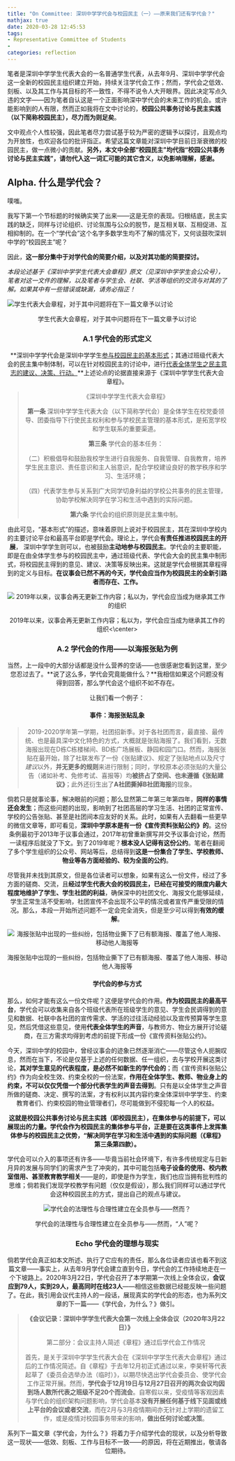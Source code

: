 ```yaml
---
title: "On Committee: 深圳中学学代会与校园民主（一）——原来我们还有学代会？"
mathjax: true
date: 2020-03-28 12:45:53
tags:
- Representative Committee of Students
- 
categories: reflection
---
```


笔者是深圳中学学生代表大会的一名普通学生代表，从去年9月、深圳中学学代会这一全新的校园民主组织建立开始，持续关注学代会工作；然而，学代会之低效、刻板、以及其工作与其目标的不一致性，不得不说令人大开眼界。因此决定写点久违的文字——因为笔者自认这是一个正面影响深中学代会的未来工作的机会。或许能影响到的人有限，然而正如我将在文中讨论的，**校园公共事务讨论与民主实践（以下简称校园民主），尽力而为则足矣**。

文中观点个人性较强，因此笔者尽力尝试基于较为严密的逻辑予以探讨，且观点均为开放性，也欢迎各位的批评指正。希望这篇文章能对深圳中学目前日渐衰微的校园民主，做一点微小的贡献。**另外，本文中全部“校园民主”均代指“校园公共事务讨论与民主实践”，请勿代入这一词汇可能的其它含义，以免影响理解，感谢。**

<!-- more -->

## Alpha. 什么是学代会？

噗嗤。

我写下第一个节标题的时候确实笑了出来——这是无奈的表现。归根结底，民主实践的缺乏，同样与讨论组织、讨论氛围与公众的脱节，是互相关联、互相促进、互相抑制的。在一个“学代会”这个名字多数学生均不了解的情况下，又何谈鼓吹深圳中学的“校园民主”呢？

因此，**这一部分集中于对学代会的简要介绍，以及对其功能的简要探讨。**

*本段论述基于《深圳中学学生代表大会章程》原文（见深圳中学学生会公众号），笔者对这一文件的理解，以及笔者与学生会、社联、学活等组织的交流与对其的了解。如果其中有一些错误或缺漏，请务必指正！*

![学生代表大会章程，对于其中问题将在下一篇文章予以讨论](C:\Users\marco\AppData\Roaming\Typora\typora-user-images\image-20200328181521875.png)

<center>学生代表大会章程，对于其中问题将在下一篇文章予以讨论



### Α.1 学代会的形式定义

**深圳中学学代会是深圳中学学生<u>参与校园民主的基本形式</u>；其通过班级代表大会的民主集中制体制，可以在针对校园民主的讨论中，进行<u>代表全体学生之民主意志的建议、决策、行动。</u>**上述论点的论据直接来源于《深圳中学学生代表大会章程》。

> 《深圳中学学生代表大会章程》
>
> **第一条** 深圳中学学生代表大会（以下简称学代会）是全体学生在校党委领导、团委指导下行使民主权利和参与学校民主管理的基本形式，是拓宽学校和学生联系的重要渠道。
>
> **第三条** 学代会的基本任务：
>
> （二）积极倡导和鼓励我校学生进行自我服务、自我管理、自我教育，培养学生民主意识、责任意识和主人翁意识，配合学校建设良好的教学秩序和学习、生活环境；
>
> （四）代表学生参与关系到广大同学切身利益的学校公共事务的民主管理，协助学校解决同学在学习和生活中遇到的实际问题。
>
> **第六条** 学代会的组织原则是民主集中制。

由此可见，“基本形式”的描述，意味着原则上说对于校园民主，其在深圳中学校内的主要讨论平台和最高平台即是学代会。理论上，学代会**有责任推进校园民主的开展**， 深圳中学学生则可以，也被鼓励**主动地参与校园民主**。学代会的主要职能，即是在由全体学生参与的校园民主中，通过班级代表、学代会大会的民主集中制形式，将校园民主得到的意见、建议、决策等反映出来。这就是学代会根据其章程得到的定义与目标。**在议事会已然不再的今天，学代会应当作为校园民主的全新引路者而存在、工作。**

![2019年以来，议事会再无更新工作内容；私以为，学代会应当成为继承其工作的组织](C:\Users\marco\AppData\Roaming\Typora\typora-user-images\image-20200328181820520.png)

<center>2019年以来，议事会再无更新工作内容；私以为，学代会应当成为继承其工作的组织<\center>



### Α.2 学代会的作用——以海报张贴为例

当然，上一段中的大部分话都是没什么营养的空话——也很感谢您看到这里，至少您忍过去了。**说了这么多，学代会究竟能做什么？**我相信如果这个问题没有得到回答，那么学代会这个组织不如不存在。

让我们看一个例子：

#### 事件：海报张贴乱象

> 2019-2020学年第一学期，社团招新季。对于各社团而言，最直接、最传统、也是最具深中文化特色的方式，大概就是张贴海报了。我们看到，无数海报出现在D栋C栋楼梯间、BD栋广场展板、静园和园门口。然而，海报张贴在最开始，除了社联发布了一份《张贴建议》、规定了张贴地点以及尺寸*建议*以外，**并无更多的规则**来进行限制；同时，学校原本必须张贴的大量公告（诸如补考、免修考试、喜报等）均**被挤占了空间、也未遵循《张贴建议》**；此外还衍生出了**A社团撕掉B社团海报**的现象。

倘若只是就事论事，解决眼前的问题；那么显然第二年第三年第四年，**同样的事情还会发生**；而这些问题的出现，影响到了社团高层的学习生活、社团的正常宣传、学校的公告张贴、甚至是社团间本应友好的关系。此时，如果有人去翻看一些更早的微信文章等，即可看见，**深圳中学原本是有一份《宣传资料张贴公约》的**。这份条例最初于2013年于议事会通过，2017年初曾重新撰写并交予议事会讨论，然而一读程序后就没了下文。到了2019年呢？**根本没人记得有这份公约**。笔者在翻阅了多个学生组织的公众号、网站等后，总结得到**这是一份集合了学生、学校教师、物业等各方面经验的、较为全面的公约**。

尽管我并未找到其原文，但是各位读者可以想象，如果有这么一份文件，经过了多方面的磋商、交流，且**经过学生代表大会的校园民主，已经在可接受的限度内最大程度地维护了学生、学生社团的利益**，确保深中的社团文化、海报文化能够延续，学生正常生活不受影响，社团宣传不会出现不公平的情况或者宣传严重受限的情况。那么，本段一开始所述问题不一定会完全消失，但是至少可以得到**有效的缓解**。

![海报张贴中出现的一些纠纷，包括物业撕下了已有额海报、覆盖了他人海报、移动他人海报等](C:\Users\marco\AppData\Roaming\Typora\typora-user-images\image-20200328182900491.png)

<center>海报张贴中出现的一些纠纷，包括物业撕下了已有额海报、覆盖了他人海报、移动他人海报等



#### 学代会的参与方式

那么，如何才能有这么一份文件呢？这便是学代会的作用。**作为校园民主的最高平台**，学代会可以收集来自各个班级代表所在班级学生的意见、学生会民调得到的意见和数据、社联中各社团的宣传需求、学活的过往活动经验以及宣传预算等学生意见，然后凭借这些意见，使用**代表全体学生的声音**，与教师方、物业方展开讨论磋商，在三方需求均得到考虑的前提下形成一份《宣传资料张贴公约》。

今天，深圳中学的校园中，曾经议事会的迹象已然逐渐消亡——尽管这令人扼腕叹息，然而在当下，不论是仅基于上述的任何数据、任一组织，去与学校开展这类讨论，**其对学生意见的代表程度，是必然不如新生的学代会的**；而《宣传资料张贴公约》作为向全校生效、约束全校的一份法案，**作用在全体学生、教师、物业身上的约束，不可以仅仅凭借一个部分代表学生的声音去得到**。只有是以全体学生之声音所做的磋商、决定、撰写的法案，才有权利以其内容约束全体深圳中学学生、约束教育者们、约束校园的物业管理者们，尽可能做到不侵犯每一个人的权益。

**这就是校园公共事务讨论与民主实践（即校园民主），在集体参与的前提下，可以展现出的力量。学代会作为校园民主的集体参与平台，正是要在这类事件上发挥集体参与的校园民主之优势，“解决同学在学习和生活中遇到的实际问题（《章程》第三条第四款）。**

学代会可以介入的事项还有许多——毕竟当前社会环境下，有许多传统规定与日新月异的发展与同学们的需求产生了冲突的，其中可能包括**电子设备的使用、校内教室借用、甚至教育教学相关**——是的，即使是作为学生，我们也应当拥有批判性的思维；倘若我们发现学校教学有问题（仅仅是假设），那么我们同样可以通过学代会这种校园民主的方式，提出自己的观点与建议。

![学代会的法理性与合理性建立在全员参与——然而？](C:\Users\marco\AppData\Roaming\Typora\typora-user-images\image-20200328183940417.png)

<center>学代会的法理性与合理性建立在全员参与——然而，“人”呢？



### Echo 学代会的理想与现实

倘若学代会真正如本文所述、执行了它应有的责任，那么各位读者应该也看不到这篇文章——事实上，从去年9月学代会建立直到今日，学代会的工作持续地走在一个下坡路上。2020年3月22日，学代会召开了本学期第一次线上全体会议，**会议应到79人，实到29人，最高同时在线23人**——相信这些数据已经能反映一些问题了。在此，我引用会议代主持人的一段话，展现真实的学代会的形态，也为系列文章的下一篇——《学代会，为什么？》做引。

> **《会议记录：深圳中学学生代表大会第一次线上全体会议（2020年3月22日）》**
>
> 第二部分：会议主持人简述《章程》通过后学代会工作情况
>
> 首先，是关于深圳中学学生代表大会在《深圳中学学生代表大会章程》通过后的工作情况简述。自《章程》于去年12月初正式通过以来，李昊轩等代表起草了《委员会选举办法（临时）》，以期尽快选出学代会委员会、使学代会工作正常开展。然而，**学代会于12月19日与12月27日召开的两次会议均因到场人数所代表之班级不足20个而流会**。自寒假以来，受疫情等客观因素与学代会的组织架构问题影响，学代会基本**没有开展任何基于线下见面或线上平台的会议或者交流**，而在2月与3月疫情期间亦无针对上学期的遗留工作，或是疫情对校园事务带来的影响，**做出任何讨论或决策**。

系列下一篇文章《学代会，为什么？》将着力于介绍学代会的现状，以及分析导致这一现状——低效、刻板、工作与目标不一致——的原因，将在近期推出，敬请各位期待。


